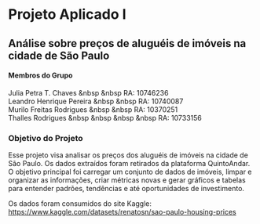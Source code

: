 #   __Projeto Aplicado I__
## Análise sobre preços de aluguéis de imóveis na cidade de São Paulo

#### Membros do Grupo
Julia Petra T. Chaves &nbsp &nbsp RA: 10746236 \
Leandro Henrique Pereira &nbsp &nbsp RA: 10740087 \
Murilo Freitas Rodrigues &nbsp &nbsp RA: 10370251 \
Thalles Rodrigues &nbsp &nbsp &nbsp &nbsp RA: 10733156

### Objetivo do Projeto
Esse projeto visa analisar os preços dos aluguéis de imóveis na cidade de São Paulo. Os dados extraídos foram retirados da plataforma QuintoAndar.
O objetivo principal foi carregar um conjunto de dados de imóveis, limpar e organizar as informações, criar métricas novas e gerar gráficos e tabelas para entender padrões, tendências e até oportunidades de investimento. 

Os dados foram consumidos do site Kaggle:
https://www.kaggle.com/datasets/renatosn/sao-paulo-housing-prices





